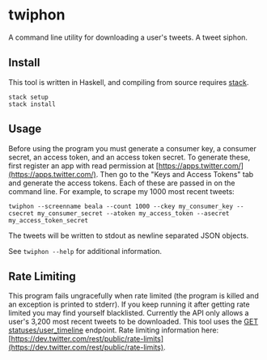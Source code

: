 # twiphon

A command line utility for downloading a user's tweets. A tweet siphon.

## Install

This tool is written in Haskell, and compiling from source requires [stack](http://docs.haskellstack.org/en/stable/README/).

```
stack setup
stack install
```

## Usage

Before using the program you must generate a consumer key, a consumer secret, an access token, and an access token secret. To generate these, first register an app with read permission at [https://apps.twitter.com/](https://apps.twitter.com/). Then go to the "Keys and Access Tokens" tab and generate the access tokens. Each of these are passed in on the command line. For example, to scrape my 1000 most recent tweets:

```
twiphon --screenname beala --count 1000 --ckey my_consumer_key --csecret my_consumer_secret --atoken my_access_token --asecret my_access_token_secret
```

The tweets will be written to stdout as newline separated JSON objects.

See `twiphon --help` for additional information.

## Rate Limiting

This program fails ungracefully when rate limited (the program is killed and an exception is printed to stderr). If you keep running it after getting rate limited you may find yourself blacklisted. Currently the API only allows a user's 3,200 most recent tweets to be downloaded. This tool uses the [GET statuses/user_timeline](https://dev.twitter.com/rest/reference/get/statuses/user_timeline) endpoint. Rate limiting information here: [https://dev.twitter.com/rest/public/rate-limits](https://dev.twitter.com/rest/public/rate-limits).
